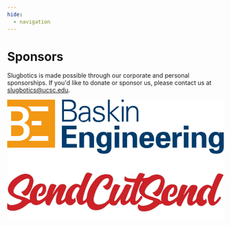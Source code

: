 ```yaml
---
hide:
  - navigation
---
```


# Sponsors

Slugbotics is made possible through our corporate and personal sponsorships. If
you'd like to donate or sponsor us, please contact us at
[slugbotics@ucsc.edu](mailto:slugbotics.ucsc.edu).

<div class="sponsors-grid">

<a class="sponsor" href="https://engineering.ucsc.edu/" aria-label="UC Santa Cruz Baskin Engineering">
    <img src="../assets/images/sponsors/baskin-engineering.png"
         alt="UC Santa Cruz Baskin Engineering" loading="lazy">
  </a>

<a class="sponsor" href="https://sendcutsend.com/" aria-label="SendCutSend">
    <img src="../assets/images/sponsors/sendcutsend.png"
         alt="SendCutSend" loading="lazy">
  </a>

</div>
